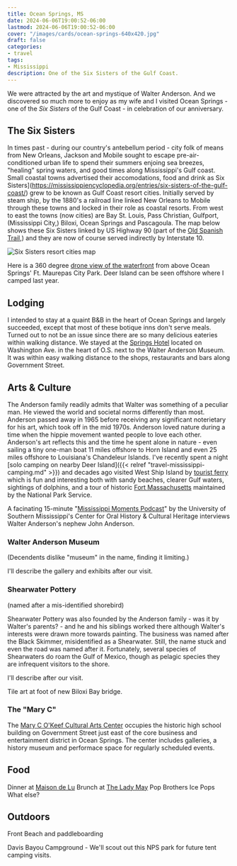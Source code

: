 ```yaml
---
title: Ocean Springs, MS
date: 2024-06-06T19:00:52-06:00
lastmod: 2024-06-06T19:00:52-06:00
cover: "/images/cards/ocean-springs-640x420.jpg"
draft: false
categories:
- travel
tags:
- Mississippi
description: One of the Six Sisters of the Gulf Coast.
---
```

We were attracted by the art and mystique of Walter Anderson. And we discovered so much more to enjoy as my wife and I visited Ocean Springs - one of the *Six Sisters* of the Gulf Coast - in celebration of our anniversary. 

## The Six Sisters

In times past - during our country's antebellum period - city folk of means from New Orleans, Jackson and Mobile sought to escape pre-air-conditioned urban life to spend their summers enjoing sea breezes, "healing" spring waters, and good times along Mississippi's Gulf coast. Small coastal towns advertised their accomodations, food and drink as Six Sisters](https://mississippiencyclopedia.org/entries/six-sisters-of-the-gulf-coast/) grew to be known as Gulf Coast resort cities. Initially served by steam ship, by the 1880's a railroad line linked New Orleans to Mobile through these towns and locked in their role as coastal resorts. From west to east the towns (now cities) are Bay St. Louis, Pass Christian, Gulfport, (Mississippi City,) Biloxi, Ocean Springs and Pascagoula. The map below shows these Six Sisters linked by US Highway 90 (part of the [Old Spanish Trail](https://en.wikipedia.org/wiki/Old_Spanish_Trail_(auto_trail)),) and they are now of course served indirectly by Interstate 10. 

![Six Sisters resort cities map](/images/travel/ocean-springs/mississippi-coast-6-sisters-map.jpg)

Here is a 360 degree [drone view of the waterfront](https://maps.app.goo.gl/89i563K8ANGnwxvEA) from above Ocean Springs' Ft. Maurepas City Park. Deer Island can be seen offshore where I camped last year.

## Lodging

I intended to stay at a quaint B&B in the heart of Ocean Springs and largely succeeded, except that most of these botique inns don't serve meals. Turned out to not be an issue since there are so many delicious eateries within walking distance. We stayed at the [Springs Hotel](https://www.springshotelos.com/) located on Washington Ave. in the heart of O.S. next to the Walter Anderson Museum. It was within easy walking distance to the shops, restaurants and bars along Government Street. 

## Arts & Culture

The Anderson family readily admits that Walter was something of a peculiar man. He viewed the world and societal norms differently than most. Anderson passed away in 1965 before receiving any significant noterietary for his art, which took off in the mid 1970s. Anderson loved nature during a time when the hippie movement wanted people to love each other. Anderson's art reflects this and the time he spent alone in nature - even sailing a tiny one-man boat 11 miles offshore to Horn Island and even 25 miles offshore to Louisiana's Chandeleur Islands. I've recently spent a night [solo camping on nearby Deer Island]({{< relref "travel-mississippi-camping.md" >}}) and decades ago visited West Ship Island by [tourist ferry](https://msshipisland.com/) which is fun and interesting both with sandy beaches, clearer Gulf waters, sightings of dolphins, and a tour of historic [Fort Massachusetts](https://www.nps.gov/guis/learn/historyculture/fort-massachusetts.htm) maintained by the National Park Service.

A facinating 15-minute "[Mississippi Moments Podcast](https://podcasts.apple.com/us/podcast/john-anderson-the-friends-of-walter-anderson/id312847589?i=1000540407046)" by the University of Southern Mississippi's Center for Oral History & Cultural Heritage interviews Walter Anderson's nephew John Anderson.

### Walter Anderson Museum

(Decendents dislike "museum" in the name, finding it limiting.)

I'll describe the gallery and exhibits after our visit.

### Shearwater Pottery
(named after a mis-identified shorebird)

Shearwater Pottery was also founded by the Anderson family - was it by Walter's parents? - and he and his siblings worked there although Walter's interests were drawn more towards painting. The business was named after the Black Skimmer, misidentified as a Shearwater. Still, the name stuck and even the road was named after it. Fortunately, several species of Shearwaters do roam the Gulf of Mexico, though as pelagic species they are infrequent visitors to the shore.

I'll describe after our visit.

Tile art at foot of new Biloxi Bay bridge.



### The "Mary C"

The [Mary C O'Keef Cultural Arts Center](https://www.themaryc.art/) occupies the historic high school building on Government Street just east of the core business and entertainment district in Ocean Springs. The center includes galleries, a history museum and performace space for regularly scheduled events.

## Food

Dinner at [Maison de Lu](https://www.maisondelu.com/)
Brunch at [The Lady May](https://www.theladymay.com/)
Pop Brothers Ice Pops
What else?

## Outdoors

Front Beach and paddleboarding

Davis Bayou Campground - We'll scout out this NPS park for future tent camping visits.

